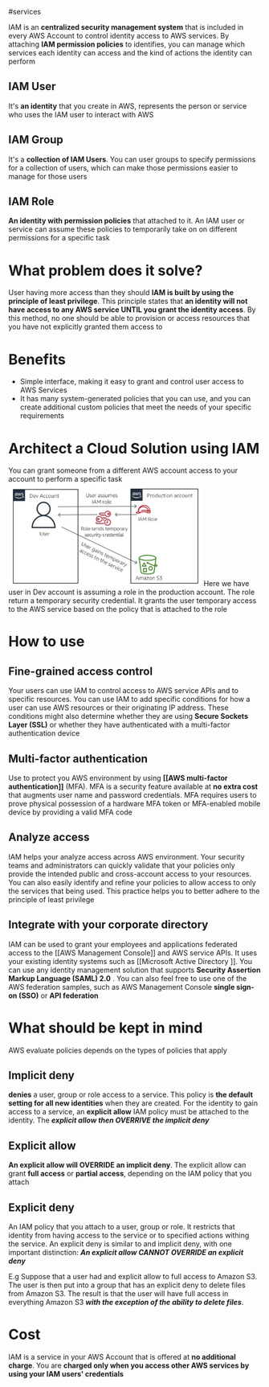 #services 

IAM is an **centralized security management system** that is included in every AWS Account to control identity access to AWS services. By attaching **IAM permission policies** to identifies, you can manage which services each identity can access and the kind of actions the identity can perform

## IAM User
It's **an identity** that you create in AWS, represents the person or service who uses the IAM user to interact with AWS
## IAM Group
It's a **collection of IAM Users**. You can user groups to specify permissions for a collection of users, which can make those permissions easier to manage for those users
## IAM Role
**An identity with permission policies** that attached to it. An IAM user or service can assume these policies to temporarily take on on different permissions for a specific task 
# What problem does it solve?
User having more access than they should
**IAM is built by using the principle of least privilege**. This principle states that **an identity will not have access to any AWS service UNTIL you grant the identity access**. By this method, no one should be able to provision or access resources that you have not explicitly granted them access to
# Benefits
- Simple interface, making it easy to grant and control user access to AWS Services
- It has many system-generated policies that you can use, and you can create additional custom policies that meet the needs of your specific requirements
# Architect a Cloud Solution using IAM
You can grant someone from a different AWS account access to your account to perform a specific task 
![Works with IAM](../attachments/works_with_IAM.png)
Here we have user in Dev account is assuming a role in the production account. The role return a temporary security credential. It grants the user temporary access to the AWS service based on the policy that is attached to the role
# How to use
## Fine-grained access control
Your users can use IAM to control access to AWS service APIs and to specific resources. You can use IAM to add specific conditions for how a user can use AWS resources or their originating IP address. These conditions might also determine whether they are using **Secure Sockets Layer (SSL)** or whether they have authenticated with a multi-factor authentication device
## Multi-factor authentication
Use to protect you AWS environment by using **[[AWS multi-factor authentication]]** (MFA). MFA is a security feature available at **no extra cost** that augments user name and password credentials. MFA requires users to prove physical possession of a hardware MFA token or MFA-enabled mobile device by providing a valid MFA code
## Analyze access
IAM helps your analyze access across AWS environment. Your security teams and administrators can quickly validate that your policies only provide the intended public and cross-account access to your resources. You can also easily identify and refine your policies to allow access to only the services that being used. This practice helps you to better adhere to the principle of least privilege 
## Integrate with your corporate directory
IAM can be used to grant your employees and applications federated access to the [[AWS Management Console]] and AWS service APIs. It uses your existing identity systems such as [[Microsoft Active Directory ]]. You can use any identity management solution that supports **Security Assertion Markup Language (SAML) 2.0** . You can also feel free to use one of the AWS federation samples, such as AWS Management Console **single sign-on (SSO)** or **API federation** 

# What should be kept in mind
AWS evaluate policies depends on the types of policies that apply
## Implicit deny
**denies** a user, group or role access to a service. This policy is **the default setting for all new identities** when they are created. For the identity to gain access to a service, an **explicit allow** IAM policy must be attached to the identity. The ***explicit allow then OVERRIVE the implicit deny***
## Explicit allow
**An explicit allow will OVERRIDE an implicit deny**. The explicit allow can grant **full access** or **partial access**, depending on the IAM policy that you attach
## Explicit deny
An IAM policy that you attach to a user, group or role. It restricts that identity from having access to the service or to specified actions withing the service. An explicit deny is similar to and implicit deny, with one important distinction: ***An explicit allow CANNOT OVERRIDE an explicit deny***

E.g Suppose that a user had and explicit allow to full access to Amazon S3. The user is then put into a group that has an explicit deny to delete files from Amazon S3. The result is that the user will have full access in everything Amazon S3 ***with the exception of the ability to delete files***.
# Cost
IAM is a service in your AWS Account that is offered at **no additional charge**. You are **charged only when you access other AWS services by using your IAM users' credentials** 